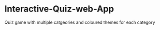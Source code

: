 # Interactive-Quiz-web-App
Quiz game with multiple catgeories and coloured themes for each category 
